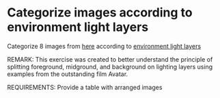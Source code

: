 # Categorize images according to environment light layers

Categorize 8 images from [here](https://dylancolestudio.com/avatar-1) according to [environment light layers](https://www.youtube.com/watch?v=RG83v_oQ4DY)

REMARK: This exercise was created to better understand the principle of splitting foreground, midground, and background on lighting layers using examples from the outstanding film Avatar.

REQUIREMENTS: Provide a table with arranged images 

